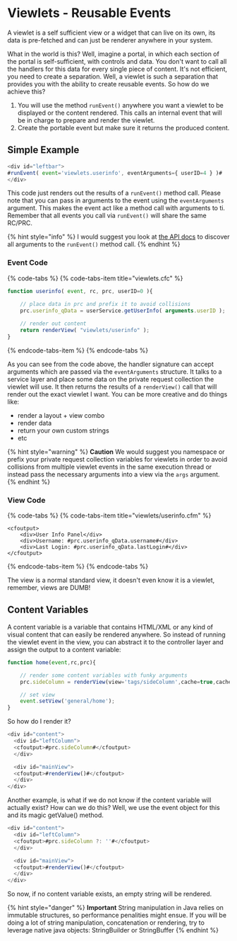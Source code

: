 # Viewlets - Reusable Events

A viewlet is a self sufficient view or a widget that can live on its own, its data is pre-fetched and can just be renderer anywhere in your system.

What in the world is this? Well, imagine a portal, in which each section of the portal is self-sufficient, with controls and data. You don't want to call all the handlers for this data for every single piece of content. It's not efficient, you need to create a separation. Well, a viewlet is such a separation that provides you with the ability to create reusable events. So how do we achieve this?

1. You will use the method `runEvent()` anywhere you want a viewlet to be displayed or the content rendered. This calls an internal event that will be in charge to prepare and render the viewlet.
2. Create the portable event but make sure it returns the produced content.

## **Simple Example**

```javascript
<div id="leftbar">
#runEvent( event='viewlets.userinfo', eventArguments={ userID=4 } )#
</div>
```

This code just renders out the results of a `runEvent()` method call. Please note that you can pass in arguments to the event using the `eventArguments` argument.  This makes the event act like a method call with arguments to ti.  Remember that all events you call via `runEvent()` will share the same RC/PRC.

{% hint style="info" %}
I would suggest you look at [the API docs](https://apidocs.coldbox.org/) to discover all arguments to the `runEvent()` method call.
{% endhint %}

### **Event Code**

{% code-tabs %}
{% code-tabs-item title="viewlets.cfc" %}
```javascript
function userinfo( event, rc, prc, userID=0 ){
    
    // place data in prc and prefix it to avoid collisions
    prc.userinfo_qData = userService.getUserInfo( arguments.userID );

    // render out content 
    return renderView( "viewlets/userinfo" );
}
```
{% endcode-tabs-item %}
{% endcode-tabs %}

As you can see from the code above, the handler signature can accept arguments which are passed via the `eventArguments` structure. It talks to a service layer and place some data on the private request collection the viewlet will use. It then returns the results of a `renderView()` call that will render out the exact viewlet I want. You can be more creative and do things like:

* render a layout + view combo
* render data
* return your own custom strings
* etc

{% hint style="warning" %}
**Caution** We would suggest you namespace or prefix your private request collection variables for viewlets in order to avoid collisions from multiple viewlet events in the same execution thread or instead pass the necessary arguments into a view via the `args` argument.
{% endhint %}

### **View Code**

{% code-tabs %}
{% code-tabs-item title="viewlets/userinfo.cfm" %}
```markup
<cfoutput>
    <div>User Info Panel</div>
    <div>Username: #prc.userinfo_qData.username#</div>
    <div>Last Login: #prc.userinfo_qData.lastLogin#</div>
</cfoutput>
```
{% endcode-tabs-item %}
{% endcode-tabs %}

The view is a normal standard view, it doesn't even know it is a viewlet, remember, views are DUMB!

## Content Variables

A content variable is a variable that contains HTML/XML or any kind of visual content that can easily be rendered anywhere. So instead of running the viewlet event in the view, you can abstract it to the controller layer and assign the output to a content variable:

```javascript
function home(event,rc,prc){

    // render some content variables with funky arguments
    prc.sideColumn = renderView(view='tags/sideColumn',cache=true,cacheTimeout=10);

    // set view
    event.setView('general/home');
}
```

So how do I render it?

```javascript
<div id="content">
  <div id="leftColumn">
  <cfoutput>#prc.sideColumn#</cfoutput>
  </div>

  <div id="mainView">
  <cfoutput>#renderView()#</cfoutput>
  </div>
</div>
```

Another example, is what if we do not know if the content variable will actually exist? How can we do this? Well, we use the event object for this and its magic getValue\(\) method.

```javascript
<div id="content">
  <div id="leftColumn">
  <cfoutput>#prc.sideColumn ?: ''#</cfoutput>
  </div>

  <div id="mainView">
  <cfoutput>#renderView()#</cfoutput>
  </div>
</div>
```

So now, if no content variable exists, an empty string will be rendered.

{% hint style="danger" %}
**Important** String manipulation in Java relies on immutable structures, so performance penalities might ensue. If you will be doing a lot of string manipulation, concatenation or rendering, try to leverage native java objects: StringBuilder or StringBuffer
{% endhint %}

